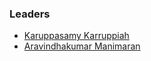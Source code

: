 ### Leaders
* [Karuppasamy Karruppiah](mailto:karuppasamy.karuppiah@owasp.org)
* [Aravindhakumar Manimaran](mailto:aravindhakumar.manimaran@owasp.org)
